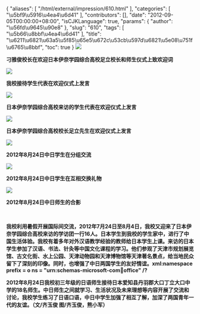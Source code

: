 {
    "aliases": [
        "/html/external/impression/610.html"
    ],
    "categories": [
        "\u5bf9\u5916\u4ea4\u6d41"
    ],
    "contributors": [],
    "date": "2012-09-05T00:00:00+08:00",
    "isCJKLanguage": true,
    "params": {
        "author": "\u56fd\u9645\u90e8"
    },
    "slug": "610",
    "tags": [
        "\u5b66\u8bbf\u4ea4\u6d41"
    ],
    "title": "\u6211\u6821\u63a5\u5f85\u65e5\u672c\u53cb\u597d\u6821\u5e08\u751f\u6765\u8bbf",
    "toc": true
}
**![](https://cdn.tfls.online/mirror/full/7856e97f53b1cfbcad440cb7f428b242989bc30c.jpg)**

**刁雅俊校长在欢迎日本伊奈学园综合高校足立校长和师生仪式上致欢迎词**

**![](https://cdn.tfls.online/mirror/full/4604f662a1ed5a9ff4f38cee85e5ba997e74d173.jpg)**

**我校接待学生代表在欢迎仪式上发言**

**![](https://cdn.tfls.online/mirror/full/5c47225a32c8f6de913075f0444d180a732d9090.jpg)**

**日本伊奈学园综合高校来访的学生代表在欢迎仪式上发言**

**![](https://cdn.tfls.online/mirror/full/2cabbc667cbbe07089c1773d47fabc5eaf87258b.jpg)**

**日本伊奈学园综合高校校长足立先生在欢迎仪式上发言**

**![](https://cdn.tfls.online/mirror/full/e2446e74be75762c890695b34a2362493ddb9f70.jpg)**

**2012年8月24日中日学生在分组交流**

**![](https://cdn.tfls.online/mirror/full/f49957d426166d03837740ad1cee992b4646b36d.jpg)**

**2012年8月24日中日学生在互相交换礼物**

**![](https://cdn.tfls.online/mirror/full/65c78e8f0dc68ee3b3df266c186cb772eac2334c.jpg)**

**2012年8月24日中日师生的合影**

 

**我校利用暑假开展国际间交流，2012年7月24日至8月4日，我校又迎来了日本伊奈学园综合高校来访的学访团一行16人。日本学生到我校的学生家中，进行了中国生活体验。我校有着多年对外汉语教学经验的教师给日本学生上课。来访的日本学生参加了汉语、书法、针灸等中国文化课程的学习。他们参观了天津市规划展览馆、古文化街、水上公园、天津动物园和天津博物馆等天津著名景点，给当地民众留下了深刻的印像。同时，也增强了中日两国学生的友好情谊。xml:namespace prefix = o ns = "urn:schemas-microsoft-com:office:office" /?**

**2012年8月24日我校初三年级的日语师生接待日本爱知县丹羽郡大口丁立大口中学的18名师生。中日师生之间就学习、生活状况及未来理想等内容开展了交流和讨论，我校学生练习了日语口语，中日中学生加强了相互了解，加深了两国青年一代的友谊。（文/齐玉俊 图/齐玉俊，熊小军）**

